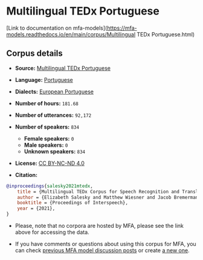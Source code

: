 
# Multilingual TEDx Portuguese

[Link to documentation on mfa-models](https://mfa-models.readthedocs.io/en/main/corpus/Multilingual TEDx Portuguese.html)

## Corpus details

- **Source:** [Multilingual TEDx Portuguese](https://openslr.org/100/)
- **Language:** [Portuguese](https://en.wikipedia.org/wiki/Portuguese_language)
- **Dialects:** [European Portuguese](https://en.wikipedia.org/wiki/European_Portuguese)
- **Number of hours:** `181.68`
- **Number of utterances:** `92,172`
- **Number of speakers:** `834`
  - **Female speakers:** `0`
  - **Male speakers:** `0`
  - **Unknown speakers:** `834`
- **License:** [CC BY-NC-ND 4.0](https://creativecommons.org/licenses/by-nc-nd/4.0/)

- **Citation:**
```bibtex
@inproceedings{salesky2021mtedx,
	title = {Multilingual TEDx Corpus for Speech Recognition and Translation},
	author = {Elizabeth Salesky and Matthew Wiesner and Jacob Bremerman and Roldano Cattoni and Matteo Negri and Marco Turchi and Douglas W. Oard and Matt Post},
	booktitle = {Proceedings of Interspeech},
	year = {2021},
}
```

- Please, note that no corpora are hosted by MFA, please see the link above for accessing the data.

- If you have comments or questions about using this corpus for MFA, you can check [previous MFA model discussion posts](https://github.com/MontrealCorpusTools/mfa-models/discussions?discussions_q=Multilingual+TEDx+Portuguese) or create [a new one](https://github.com/MontrealCorpusTools/mfa-models/discussions/new).
